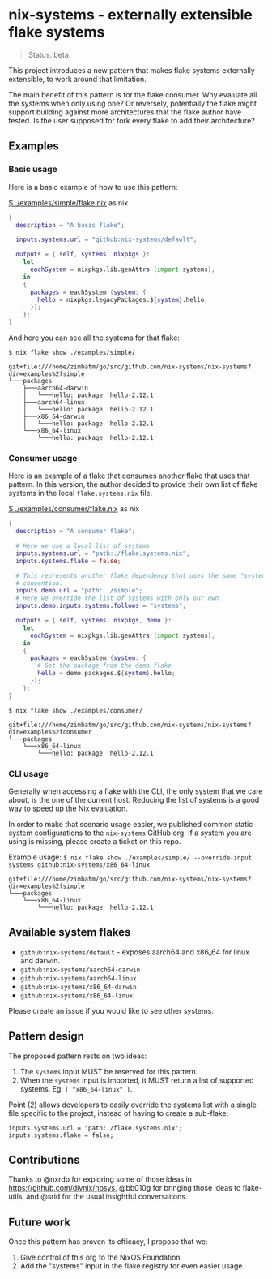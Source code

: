 # nix-systems - externally extensible flake systems

> Status: beta

This project introduces a new pattern that makes flake systems externally
extensible, to work around that limitation.

The main benefit of this pattern is for the flake consumer. Why evaluate all
the systems when only using one? Or reversely, potentially the flake might
support building against more architectures that the flake author have tested.
Is the user supposed for fork every flake to add their architecture?

## Examples

### Basic usage

Here is a basic example of how to use this pattern:

[$ ./examples/simple/flake.nix](./examples/simple/flake.nix) as nix
```nix
{
  description = "A basic flake";

  inputs.systems.url = "github:nix-systems/default";

  outputs = { self, systems, nixpkgs }:
    let
      eachSystem = nixpkgs.lib.genAttrs (import systems);
    in
    {
      packages = eachSystem (system: {
        hello = nixpkgs.legacyPackages.${system}.hello;
      });
    };
}
```

And here you can see all the systems for that flake:

`$ nix flake show ./examples/simple/`
```
git+file:///home/zimbatm/go/src/github.com/nix-systems/nix-systems?dir=examples%2fsimple
└───packages
    ├───aarch64-darwin
    │   └───hello: package 'hello-2.12.1'
    ├───aarch64-linux
    │   └───hello: package 'hello-2.12.1'
    ├───x86_64-darwin
    │   └───hello: package 'hello-2.12.1'
    └───x86_64-linux
        └───hello: package 'hello-2.12.1'
```

### Consumer usage

Here is an example of a flake that consumes another flake that uses that
pattern. In this version, the author decided to provide their own list of
flake systems in the local `flake.systems.nix` file.

[$ ./examples/consumer/flake.nix](./examples/consumer/flake.nix) as nix
```nix
{
  description = "A consumer flake";

  # Here we use a local list of systems
  inputs.systems.url = "path:./flake.systems.nix";
  inputs.systems.flake = false;

  # This represents another flake dependency that uses the same "systems"
  # convention.
  inputs.demo.url = "path:../simple";
  # Here we override the list of systems with only our own
  inputs.demo.inputs.systems.follows = "systems";

  outputs = { self, systems, nixpkgs, demo }:
    let
      eachSystem = nixpkgs.lib.genAttrs (import systems);
    in
    {
      packages = eachSystem (system: {
        # Get the package from the demo flake
        hello = demo.packages.${system}.hello;
      });
    };
}
```

`$ nix flake show ./examples/consumer/`
```
git+file:///home/zimbatm/go/src/github.com/nix-systems/nix-systems?dir=examples%2fconsumer
└───packages
    └───x86_64-linux
        └───hello: package 'hello-2.12.1'
```

### CLI usage

Generally when accessing a flake with the CLI, the only system that we care
about, is the one of the current host. Reducing the list of systems is a good
way to speed up the Nix evaluation.

In order to make that scenario usage easier, we published common static system
configurations to the `nix-systems` GitHub org. If a system you are using is
missing, please create a ticket on this repo.

Example usage:
`$ nix flake show ./examples/simple/ --override-input systems github:nix-systems/x86_64-linux`
```
git+file:///home/zimbatm/go/src/github.com/nix-systems/nix-systems?dir=examples%2fsimple
└───packages
    └───x86_64-linux
        └───hello: package 'hello-2.12.1'
```

## Available system flakes

* `github:nix-systems/default` - exposes aarch64 and x86_64 for linux and darwin.
* `github:nix-systems/aarch64-darwin`
* `github:nix-systems/aarch64-linux`
* `github:nix-systems/x86_64-darwin`
* `github:nix-systems/x86_64-linux`

Please create an issue if you would like to see other systems.

## Pattern design

The proposed pattern rests on two ideas:

1. The `systems` input MUST be reserved for this pattern.
2. When the `systems` input is imported, it MUST return a list of supported
   systems. Eg: `[ "x86_64-linux" ]`.

Point (2) allows developers to easily override the systems list with a single
file specific to the project, instead of having to create a sub-flake:
```
inputs.systems.url = "path:./flake.systems.nix";
inputs.systems.flake = false;
```

## Contributions

Thanks to @nxrdp for exploring some of those ideas in
https://github.com/divnix/nosys, @bb010g for bringing those ideas to
flake-utils, and @srid for the usual insightful conversations.

## Future work

Once this pattern has proven its efficacy, I propose that we:
1. Give control of this org to the NixOS Foundation.
2. Add the "systems" input in the flake registry for even easier usage.

